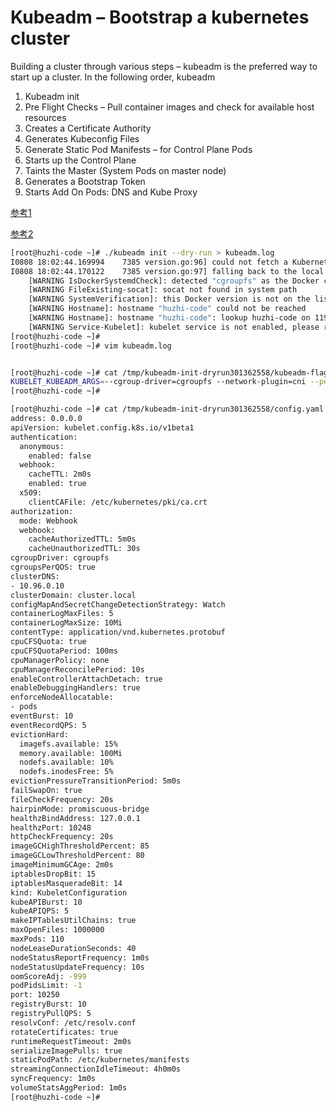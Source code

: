 # Kubeadm – Bootstrap a kubernetes cluster

Building a cluster through various steps – kubeadm is the preferred way to start up a cluster.  In the following order, kubeadm

1. Kubeadm init
2. Pre Flight Checks – Pull container images  and check for available host resources
3. Creates a Certificate Authority
4. Generates Kubeconfig Files
5. Generate Static Pod Manifests – for Control Plane Pods
6. Starts up the Control Plane
7. Taints the Master (System Pods on master node)
8. Generates a Bootstrap Token
9. Starts Add On Pods:  DNS and Kube Proxy

[参考1](https://www.anujvarma.com/kubeadm-bootstrap-a-kubernetes-cluster/)

[参考2](https://juejin.im/entry/5c00d149e51d4522143b9c78)

```bash
[root@huzhi-code ~]# ./kubeadm init --dry-run > kubeadm.log
I0808 18:02:44.169994    7385 version.go:96] could not fetch a Kubernetes version from the internet: unable to get URL "https://dl.k8s.io/release/stable-1.txt": Get https://dl.k8s.io/release/stable-1.txt: net/http: request canceled while waiting for connection (Client.Timeout exceeded while awaiting headers)
I0808 18:02:44.170122    7385 version.go:97] falling back to the local client version: v1.14.5
	[WARNING IsDockerSystemdCheck]: detected "cgroupfs" as the Docker cgroup driver. The recommended driver is "systemd". Please follow the guide at https://kubernetes.io/docs/setup/cri/
	[WARNING FileExisting-socat]: socat not found in system path
	[WARNING SystemVerification]: this Docker version is not on the list of validated versions: 19.03.1. Latest validated version: 18.09
	[WARNING Hostname]: hostname "huzhi-code" could not be reached
	[WARNING Hostname]: hostname "huzhi-code": lookup huzhi-code on 119.29.29.29:53: no such host
	[WARNING Service-Kubelet]: kubelet service is not enabled, please run 'systemctl enable kubelet.service'
[root@huzhi-code ~]#
[root@huzhi-code ~]# vim kubeadm.log


[root@huzhi-code ~]# cat /tmp/kubeadm-init-dryrun301362558/kubeadm-flags.env
KUBELET_KUBEADM_ARGS=--cgroup-driver=cgroupfs --network-plugin=cni --pod-infra-container-image=k8s.gcr.io/pause:3.1
[root@huzhi-code ~]#

[root@huzhi-code ~]# cat /tmp/kubeadm-init-dryrun301362558/config.yaml
address: 0.0.0.0
apiVersion: kubelet.config.k8s.io/v1beta1
authentication:
  anonymous:
    enabled: false
  webhook:
    cacheTTL: 2m0s
    enabled: true
  x509:
    clientCAFile: /etc/kubernetes/pki/ca.crt
authorization:
  mode: Webhook
  webhook:
    cacheAuthorizedTTL: 5m0s
    cacheUnauthorizedTTL: 30s
cgroupDriver: cgroupfs
cgroupsPerQOS: true
clusterDNS:
- 10.96.0.10
clusterDomain: cluster.local
configMapAndSecretChangeDetectionStrategy: Watch
containerLogMaxFiles: 5
containerLogMaxSize: 10Mi
contentType: application/vnd.kubernetes.protobuf
cpuCFSQuota: true
cpuCFSQuotaPeriod: 100ms
cpuManagerPolicy: none
cpuManagerReconcilePeriod: 10s
enableControllerAttachDetach: true
enableDebuggingHandlers: true
enforceNodeAllocatable:
- pods
eventBurst: 10
eventRecordQPS: 5
evictionHard:
  imagefs.available: 15%
  memory.available: 100Mi
  nodefs.available: 10%
  nodefs.inodesFree: 5%
evictionPressureTransitionPeriod: 5m0s
failSwapOn: true
fileCheckFrequency: 20s
hairpinMode: promiscuous-bridge
healthzBindAddress: 127.0.0.1
healthzPort: 10248
httpCheckFrequency: 20s
imageGCHighThresholdPercent: 85
imageGCLowThresholdPercent: 80
imageMinimumGCAge: 2m0s
iptablesDropBit: 15
iptablesMasqueradeBit: 14
kind: KubeletConfiguration
kubeAPIBurst: 10
kubeAPIQPS: 5
makeIPTablesUtilChains: true
maxOpenFiles: 1000000
maxPods: 110
nodeLeaseDurationSeconds: 40
nodeStatusReportFrequency: 1m0s
nodeStatusUpdateFrequency: 10s
oomScoreAdj: -999
podPidsLimit: -1
port: 10250
registryBurst: 10
registryPullQPS: 5
resolvConf: /etc/resolv.conf
rotateCertificates: true
runtimeRequestTimeout: 2m0s
serializeImagePulls: true
staticPodPath: /etc/kubernetes/manifests
streamingConnectionIdleTimeout: 4h0m0s
syncFrequency: 1m0s
volumeStatsAggPeriod: 1m0s
[root@huzhi-code ~]#
```